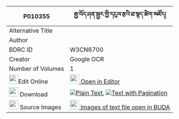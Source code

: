 |P010355|རྒྱ་བོད་ཤན་སྦྱར་གྱི་དངུལ་རྩའི་ཐ་སྙད་ཚིག་མཛོད། 
| --- | --- 
|Alternative Title |
|Author | 
|BDRC ID | W3CN6700
|Creator | Google OCR
|Number of Volumes| 1
|<img width="25" src="https://img.icons8.com/color/25/000000/edit-property.png">Edit Online| [<img width="25" src="https://avatars.githubusercontent.com/u/45091458?s=200&v=4"> Open in Editor](http://editor.openpecha.org/P010355)
|<img width="25" src="https://img.icons8.com/fluent/48/000000/download-2.png"/>  Download | [![](https://img.icons8.com/color/20/000000/txt.png)Plain Text](https://github.com/Openpecha/P010355/releases/download/v2/gyabo_shenjar_gyi_ngultsa_i_ta_plain_P010355.zip), [![](https://img.icons8.com/color/20/000000/txt.png)Text with Pagination](https://github.com/Openpecha/P010355/releases/download/v2/gyabo_shenjar_gyi_ngultsa_i_ta_pages_P010355.zip)
|<img width="25" src="https://img.icons8.com/plasticine/100/000000/pictures-folder.png"/>  Source Images | [<img width="25" src="https://library.bdrc.io/icons/BUDA-small.svg"> Images of text file open in BUDA](https://library.bdrc.io/show/bdr:W3CN6700)